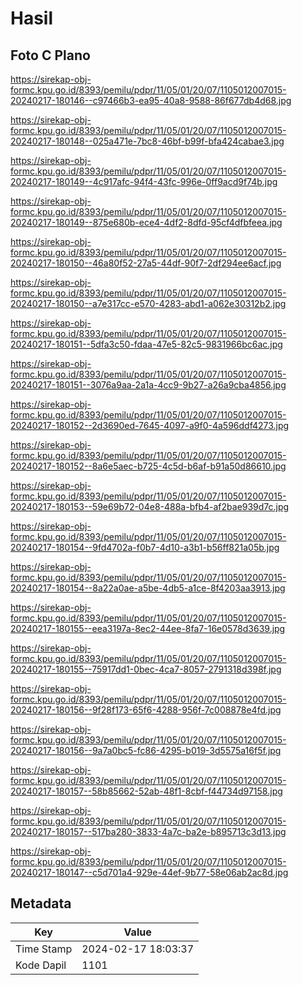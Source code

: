 # Hasil

## Foto C Plano

https://sirekap-obj-formc.kpu.go.id/8393/pemilu/pdpr/11/05/01/20/07/1105012007015-20240217-180146--c97466b3-ea95-40a8-9588-86f677db4d68.jpg

https://sirekap-obj-formc.kpu.go.id/8393/pemilu/pdpr/11/05/01/20/07/1105012007015-20240217-180148--025a471e-7bc8-46bf-b99f-bfa424cabae3.jpg

https://sirekap-obj-formc.kpu.go.id/8393/pemilu/pdpr/11/05/01/20/07/1105012007015-20240217-180149--4c917afc-94f4-43fc-996e-0ff9acd9f74b.jpg

https://sirekap-obj-formc.kpu.go.id/8393/pemilu/pdpr/11/05/01/20/07/1105012007015-20240217-180149--875e680b-ece4-4df2-8dfd-95cf4dfbfeea.jpg

https://sirekap-obj-formc.kpu.go.id/8393/pemilu/pdpr/11/05/01/20/07/1105012007015-20240217-180150--46a80f52-27a5-44df-90f7-2df294ee6acf.jpg

https://sirekap-obj-formc.kpu.go.id/8393/pemilu/pdpr/11/05/01/20/07/1105012007015-20240217-180150--a7e317cc-e570-4283-abd1-a062e30312b2.jpg

https://sirekap-obj-formc.kpu.go.id/8393/pemilu/pdpr/11/05/01/20/07/1105012007015-20240217-180151--5dfa3c50-fdaa-47e5-82c5-9831966bc6ac.jpg

https://sirekap-obj-formc.kpu.go.id/8393/pemilu/pdpr/11/05/01/20/07/1105012007015-20240217-180151--3076a9aa-2a1a-4cc9-9b27-a26a9cba4856.jpg

https://sirekap-obj-formc.kpu.go.id/8393/pemilu/pdpr/11/05/01/20/07/1105012007015-20240217-180152--2d3690ed-7645-4097-a9f0-4a596ddf4273.jpg

https://sirekap-obj-formc.kpu.go.id/8393/pemilu/pdpr/11/05/01/20/07/1105012007015-20240217-180152--8a6e5aec-b725-4c5d-b6af-b91a50d86610.jpg

https://sirekap-obj-formc.kpu.go.id/8393/pemilu/pdpr/11/05/01/20/07/1105012007015-20240217-180153--59e69b72-04e8-488a-bfb4-af2bae939d7c.jpg

https://sirekap-obj-formc.kpu.go.id/8393/pemilu/pdpr/11/05/01/20/07/1105012007015-20240217-180154--9fd4702a-f0b7-4d10-a3b1-b56ff821a05b.jpg

https://sirekap-obj-formc.kpu.go.id/8393/pemilu/pdpr/11/05/01/20/07/1105012007015-20240217-180154--8a22a0ae-a5be-4db5-a1ce-8f4203aa3913.jpg

https://sirekap-obj-formc.kpu.go.id/8393/pemilu/pdpr/11/05/01/20/07/1105012007015-20240217-180155--eea3197a-8ec2-44ee-8fa7-16e0578d3639.jpg

https://sirekap-obj-formc.kpu.go.id/8393/pemilu/pdpr/11/05/01/20/07/1105012007015-20240217-180155--75917dd1-0bec-4ca7-8057-2791318d398f.jpg

https://sirekap-obj-formc.kpu.go.id/8393/pemilu/pdpr/11/05/01/20/07/1105012007015-20240217-180156--9f28f173-65f6-4288-956f-7c008878e4fd.jpg

https://sirekap-obj-formc.kpu.go.id/8393/pemilu/pdpr/11/05/01/20/07/1105012007015-20240217-180156--9a7a0bc5-fc86-4295-b019-3d5575a16f5f.jpg

https://sirekap-obj-formc.kpu.go.id/8393/pemilu/pdpr/11/05/01/20/07/1105012007015-20240217-180157--58b85662-52ab-48f1-8cbf-f44734d97158.jpg

https://sirekap-obj-formc.kpu.go.id/8393/pemilu/pdpr/11/05/01/20/07/1105012007015-20240217-180157--517ba280-3833-4a7c-ba2e-b895713c3d13.jpg

https://sirekap-obj-formc.kpu.go.id/8393/pemilu/pdpr/11/05/01/20/07/1105012007015-20240217-180147--c5d701a4-929e-44ef-9b77-58e06ab2ac8d.jpg


## Metadata

| Key        | Value               |
| ---------- | ------------------- |
| Time Stamp | 2024-02-17 18:03:37 |
| Kode Dapil | 1101                |



